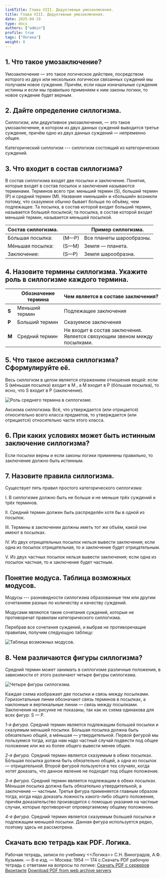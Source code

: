 ```yaml
---
linkTitle: Глава VIII. Дедуктивные умозаключения.
title: Глава VIII. Дедуктивные умозаключения.
date: 2025-04-19
type: docs
authors: ["admin"]
profile: true
tags: ["Логика"]
weight: 8
---
```


## 1. Что такое умозаключение?

Умозаключение — это такое логическое действие, посредством которого из двух или нескольких логически связанных суждений мы получаем новое суждение. Причём, если наши изначальные суждения истинны и если мы правильно применяем к ним законы логики, то новое суждение будет верным.

## 2. Дайте определение силлогизма.

Силлогизм, или дедуктивное умозаключение, — это такое умозаключение, в котором из двух данных суждений выводится третье суждение, причём одно из двух данных суждений — непременно общее.

Категорический силлогизм --- силлогизм состоящий из категорических суждений.

## 3. Что входит в состав силлогизма?

В состав силлогизма входят две посылки и заключение. Понятия, которые входят в состав посылок и заключения называются терминами. Терминов всего три: меньший термин (S), больший термин (Р) и средний термин (М). Названия «меньший» и «больший» возникли потому, что сказуемое обычно бывает больше по объёму, чем подлежащее. Та посылка, в состав которой входит больший термин, называется большей посылкой; та посылка, в состав которой входит меньший термин, называется меньшей посылкой.

| **Состав силлогизма.** |  | **Пример силлогизма.** |
|---|---|---|
| Бóльшая посылка: | (М—Р) | Все планеты шарообразны. |
| Мéньшая посылка: | (S—М) | Земля — планета. |
| Заключение: | (S—Р) | Земля шарообразна. |

## 4. Назовите термины силлогизма. Укажите роль в силлогизме каждого термина.

|  | **Обозначение термина** | **Чем является в составе заключения?** |
|---|---|---|
| **S** | Меньший термин | Подлежащее заключения |
| **P** | Больший термин | Сказуемое заключения |
| **M** | Cредний термин | Не входит в состав заключения. Является связующим звеном между посылками. |

## 5. Что такое аксиома силлогизма? Сформулируйте её.

Весь силлогизм в целом является отражением отношения вещей: если S (мéньшая посылка) входит в М , а М входит в Р (бóльшая посылка), то ясно, что S входит в Р (заключение).

![Роль среднего термина в силлогизме.](https://sun9-50.userapi.com/impg/NMzU2pyINDP6e3lyeNA5UjzKjoJXuS5-jVVKTQ/c5Riy_XKQak.jpg?size=735x268&quality=95&sign=e625c0a4f153068109e6804a19702f26&type=album "Роль среднего термина в силлогизме.")

Аксиома силлогизма: Всё, что утверждается (или отрицается) относительно всего класса предметов, то утверждается (или отрицается) относительно части этого класса.

## 6. При каких условиях может быть истинным заключение силлогизма?

Если посылки верны и если законы логики применены правильно, то заключение должно быть истинным.

## 7. Назовите правила силлогизма.

Существует пять правил простого категорического силлогизма:

I. В силлогизме должно быть не больше и не меньше трёх суждений и трёх терминов.

II. Средний термин должен быть распределён хотя бы в одной из посылок.

III. Термины в заключении должны иметь тот же объём, какой они имеют в посылках.

IV. Из двух отрицательных посылок нельзя вывести заключения; если одна из посылок отрицательная, то и заключение будет отрицательным.

V. Из двух частных посылок нельзя вывести заключения; если одна из посылок частная, то и заключение будет частным.

## Понятие модуса. Таблица возможных модусов.

Модусы --- разновидности силлогизма образованные тем или другим сочетанием разных по количеству и качеству суждений.

Модусами являются такие сочетания суждений, которые не противоречат правилам категорического силлогизма.

Перебрав все сочетания суждений, и выбрав не противоречащие правилам, получим следующую таблицу:

![Таблица возможных модусов.](https://sun9-1.userapi.com/impg/-XCDq0MgYmg3mWf1aJSzd_Pc7nxSkxNMjworLA/8eOPI4XMZfk.jpg?size=580x250&quality=95&sign=a49b5543e6c99647457c2429425c8552&type=album  "Таблица возможных модусов.")

## 8. Чем различаются фигуры силлогизма?

Средний термин может занимать в силлогизме различные положения, в зависимости от этого различают четыре фигуры силлогизма.

![Четыре фигуры силлогизма.](https://sun9-37.userapi.com/impg/a0_TM-MiJCcDL28UE2yLy11ZtEhjOJ1MW3lOcw/edM2H304Kuk.jpg?size=915x139&quality=95&sign=2b626c818ac749bd8f6cf77488faa81b&type=album "Четыре фигуры силлогизма.")

Каждая схема изображает две посылки и связь между посылками. Горизонтальные линии обозначают связь терминов в посылках, а наклонные и вертикальные линии — связь между посылками. Заключения на рисунке не показаны, так как их схема одинакова для всех фигур: S — P.

_1-я фигура._ Средний термин является подлежащим большей посылки и сказуемым меньшей посылки. Бóльшая посылка должна быть обязательно общей, а мéньшая — утвердительной. Первой фигурой мы пользуемся тогда, когда нам надо частный случай подвести под общее положение или же из более общего вывести менее общее.

_2-я фигура._ Средний термин является сказуемым в обеих посылках. Бóльшая посылка должна быть обязательно общей, а одна из посылок — отрицательной. Второй фигурой пользуются в тех случаях, когда хотят доказать, что данное явление не подходит под общее положение.

_3-я фигура._ Средний термин является подлежащим в обеих посылках. Мéньшая посылка должна быть обязательно утвердительной, а заключение — частным. Третья фигура применяется главным образом тогда, когда надо доказать ложность какого-либо общего положения, причём доказательство производится с помощью указания на частные случаи, которые противоречат опровергаемому общему положению.

_4-я фигура._ Средний термин является сказуемым большей посылки и подлежащим меньшей посылки. Данная фигура используется редко, поэтому здесь не рассмотрена.

## Скачать всю тетрадь как PDF. Логика.

Рабочая тетрадь, записи по учебнику <<Логика>> С.Н. Виноградов, А.Ф. Кузьмин. — 8-е изд. — Москва: 1954 — 174 c.Скачать PDF рабочую тетрадь с ответами на вопросы по логике: [Скачать PDF с серверов Вконтакте](https://vk.com/doc-228086099_684103229) [Download PDF from web archive servers](https://ia800808.us.archive.org/34/items/logika-vladin-1-2025/Logika_Vladin_1_2025.pdf)